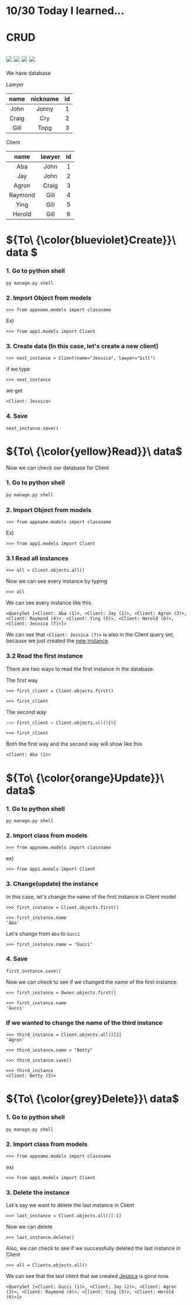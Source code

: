 # 10/30 Today I learned...

# CRUD
[![](https://img.shields.io/badge/Create-blueviolet?style=for-the-badge)](#create)
[![](https://img.shields.io/badge/Read-yellow?style=for-the-badge)](#read)
[![](https://img.shields.io/badge/Update-orange?style=for-the-badge)](#update)
[![](https://img.shields.io/badge/Delete-grey?style=for-the-badge)](#delete)
---

We have database

Lawyer

|name|nickname|id|
|:---:|:---:|:---:|
|John|Jonny|1|
|Craig|Cry|2|
|Gill|Topg|3|

Client

|name|lawyer|id|
|:---:|:---:|:---:|
|Aba|John|1|
|Jay|John|2|
|Agron|Craig|3|
|Raymond|Gill|4|
|Ying|Gill|5|
|Herold|Gill|6|

<a name = "create"></a>

# ${To\ {\color{blueviolet}Create}}\ data $


### 1. Go to python shell
```
py manage.py shell
```
### 2. Import Object from models

```
>>> from appname.models import classname
```

Ex)

```
>>> from app1.models import Client
```

### 3. Create data (In this case, let's create a new client)
```
>>> next_instance = Client(name="Jessica", lawyer="Gill")
```
if we type 

```
>>> next_instance
```

we get
```
<Client: Jessica>
```

### 4. Save
```
next_instance.save()
```

<a name = "read"></a>

# ${To\ {\color{yellow}Read}}\ data$

Now we can check our database for Client

### 1. Go to python shell

```py
py manage.py shell
```

### 2. Import Object from models

```
>>> from appname.models import classname
```

Ex)

```
>>> from app1.models import Client
```

### 3.1 Read all instances

```
>>> all = Client.objects.all()
```
Now we can see every instance by typing 
```
>>> all
```
We can see every instance like this.
```
<QuerySet [<Client: Aba (1)>, <Client: Jay (2)>, <Client: Agron (3)>, <Client: Raymond (4)>, <Client: Ying (5)>, <Client: Herold (6)>, <Client: Jessica (7)>]>
```
We can see that `<Client: Jessica (7)>` is also in the Client query set, because we just created the [new instance](#create).

### 3.2 Read the first instance

There are two ways to read the first instance in the database.

The first way
```
>>> first_client = Client.objects.first()
```
```
>>> first_client
```
The second way
```py
>>> first_client = Client.objects.all()[0]
```
```
>>> first_client
```
Both the first way and the second way will show like this

```
<Client: Aba (1)>
```

<a name = "update"></a>
# ${To\ {\color{orange}Update}}\ data$

### 1. Go to python shell

```
py manage.py shell
```

### 2. Import class from models

```
>>> from appname.models import classname
```

ex)

```
>>> from app1.models import Client
```

### 3. Change(update) the instance 

In this case, let's change the name of the first instance in Client model

```
>>> first_instance = Client.objects.first()
```

```
>>> first_instance.name 
'Aba'
```

Let's change from `Aba` to `Gucci`
```
>>> first_instance.name = "Gucci"
```

### 4. Save

```
first_instance.save()
```

Now we can check to see if we changed the name of the first instance.

```
>>> first_instance = Owner.objects.first()
```
```
>>> first_instance.name
'Gucci'
```

### If we wanted to change the name of the third instance
```
>>> third_instance = Client.objects.all()[2]
'Agron'

>>> third_instance.name = "Betty"

>>> third_instance.save()

>>> third_instance
<Client: Betty (3)>
```


<a name = "delete"></a>
# ${To\ {\color{grey}Delete}}\ data$

### 1. Go to python shell

```
py manage.py shell
```


### 2. Import class from models

```
>>> from appname.models import classname
```

ex)

```
>>> from app1.models import Client
```

### 3. Delete the instance

Let's say we want to delete the last instance in Client

```
>>> last_instance = Client.objects.all()[-1]
```

Now we can delete

```
>>> last_instance.delete()
```

Also, we can check to see if we successfully deleted the last instance in Client

```
>>> all = Clients.objects.all()
```
We can see that the last client that we created [Jessica](#create) is gone now.
```
<QuerySet [<Client: Gucci (1)>, <Client: Jay (2)>, <Client: Agron (3)>, <Client: Raymond (4)>, <Client: Ying (5)>, <Client: Herold (6)>]>
```
